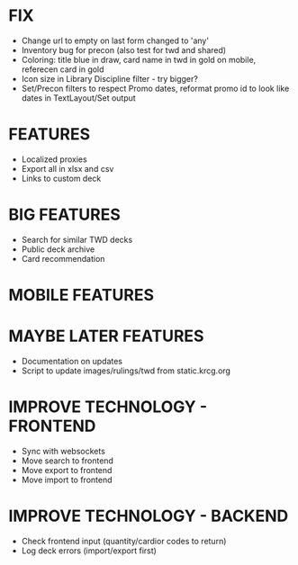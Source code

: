 # FIX
* Change url to empty on last form changed to 'any'
* Inventory bug for precon (also test for twd and shared)
* Coloring: title blue in draw, card name in twd in gold on mobile, referecen card in gold
* Icon size in Library Discipline filter - try bigger?
* Set/Precon filters to respect Promo dates, reformat promo id to look like dates in TextLayout/Set output

# FEATURES
* Localized proxies
* Export all in xlsx and csv
* Links to custom deck

# BIG FEATURES
* Search for similar TWD decks
* Public deck archive
* Card recommendation

# MOBILE FEATURES

# MAYBE LATER FEATURES
* Documentation on updates
* Script to update images/rulings/twd from static.krcg.org

# IMPROVE TECHNOLOGY - FRONTEND
* Sync with websockets
* Move search to frontend
* Move export to frontend
* Move import to frontend

# IMPROVE TECHNOLOGY - BACKEND
* Check frontend input (quantity/cardior codes to return)
* Log deck errors (import/export first)
